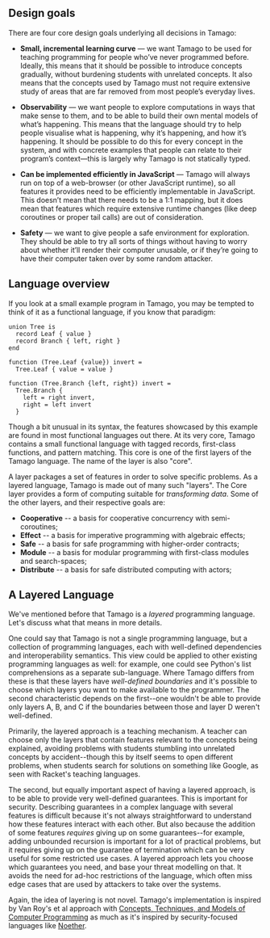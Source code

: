 ## Design goals

There are four core design goals underlying all decisions in Tamago:


- **Small, incremental learning curve** — we want Tamago to be used for teaching programming for people who’ve never programmed before. Ideally, this means that it should be possible to introduce concepts gradually, without burdening students with unrelated concepts. It also means that the concepts used by Tamago must not require extensive study of areas that are far removed from most people’s everyday lives.

- **Observability** — we want people to explore computations in ways that make sense to them, and to be able to build their own mental models of what’s happening. This means that the language should try to help people visualise what is happening, why it’s happening, and how it’s happening. It should be possible to do this for every concept in the system, and with concrete examples that people can relate to their program’s context—this is largely why Tamago is not statically typed.

- **Can be implemented efficiently in JavaScript** — Tamago will always run on top of a web-browser (or other JavaScript runtime), so all features it provides need to be efficiently implementable in JavaScript. This doesn’t mean that there needs to be a 1:1 mapping, but it does mean that features which require extensive runtime changes (like deep coroutines or proper tail calls) are out of consideration.

- **Safety** — we want to give people a safe environment for exploration. They should be able to try all sorts of things without having to worry about whether it’ll render their computer unusable, or if they’re going to have their computer taken over by some random attacker.


## Language overview

If you look at a small example program in Tamago, you may be tempted to think of it as a functional language, if you know that paradigm:

```
union Tree is
  record Leaf { value }
  record Branch { left, right }
end

function (Tree.Leaf {value}) invert =
  Tree.Leaf { value = value }

function (Tree.Branch {left, right}) invert =
  Tree.Branch {
    left = right invert,
    right = left invert
  }
```

Though a bit unusual in its syntax, the features showcased by this example are found in most functional languages out there. At its very core, Tamago contains a small functional language with tagged records, first-class functions, and pattern matching. This core is one of the first layers of the Tamago language. The name of the layer is also "core".

A layer packages a set of features in order to solve specific problems. As a layered language, Tamago is made out of many such "layers". The Core layer provides a form of computing suitable for *transforming data*. Some of the other layers, and their respective goals are:

  - **Cooperative** -- a basis for cooperative concurrency with semi-coroutines;
  - **Effect** -- a basis for imperative programming with algebraic effects;
  - **Safe** -- a basis for safe programming with higher-order contracts;
  - **Module** -- a basis for modular programming with first-class modules and search-spaces;
  - **Distribute** -- a basis for safe distributed computing with actors;


## A Layered Language

We've mentioned before that Tamago is a *layered* programming language. Let's discuss what that means in more details.

One could say that Tamago is not a single programming language, but a collection of programming languages, each with well-defined dependencies and interoperability semantics. This view could be applied to other existing programming languages as well: for example, one could see Python's list comprehensions as a separate sub-language. Where Tamago differs from these is that these layers have *well-defined boundaries* and it's possible to choose which layers you want to make available to the programmer. The second characteristic depends on the first--one wouldn't be able to provide only layers A, B, and C if the boundaries between those and layer D weren't well-defined.

Primarily, the layered approach is a teaching mechanism. A teacher can choose only the layers that contain features relevant to the concepts being explained, avoiding problems with students stumbling into unrelated concepts by accident--though this by itself seems to open different problems, when students search for solutions on something like Google, as seen with Racket's teaching languages.

The second, but equally important aspect of having a layered approach, is to be able to provide very well-defined guarantees. This is important for security. Describing guarantees in a complex language with several features is difficult because it's not always straightforward to understand how these features interact with each other. But also because the addition of some features *requires* giving up on some guarantees--for example, adding unbounded recursion is important for a lot of practical problems, but it requires giving up on the guarantee of termination which can be very useful for some restricted use cases. A layered approach lets you choose which guarantees you need, and base your threat modelling on that. It avoids the need for ad-hoc restrictions of the language, which often miss edge cases that are used by attackers to take over the systems.

Again, the idea of layering is not novel. Tamago's implementation is inspired by Van Roy's et al approach with [Concepts, Techniques, and Models of Computer Programming](https://www.info.ucl.ac.be/~pvr/book.html) as much as it's inspired by security-focused languages like [Noether](https://www.infoq.com/presentations/noether/).
